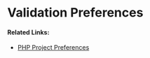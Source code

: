 # Validation Preferences

<!--context:validation_preferences-->

<!--toc-->

<!--links-start-->

#### Related Links:

 * [PHP Project Preferences](../000-index.md)

<!--links-end-->
